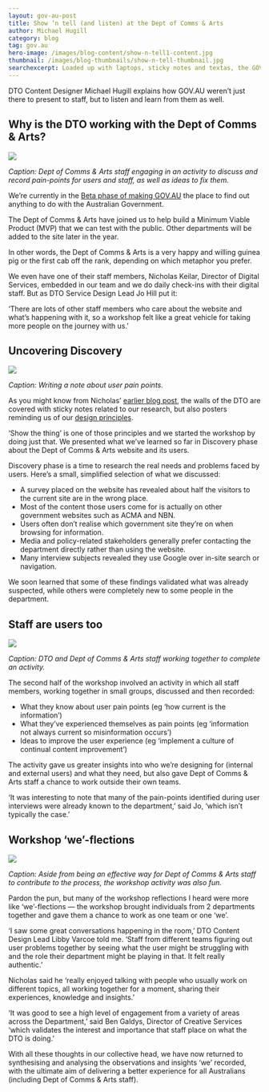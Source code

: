 ```yaml
---
layout: gov-au-post
title: Show ‘n tell (and listen) at the Dept of Comms & Arts
author: Michael Hugill
category: blog
tag: gov.au
hero-image: /images/blog-content/show-n-tell1-content.jpg
thumbnail: /images/blog-thumbnails/show-n-tell-thumbnail.jpg
searchexcerpt: Loaded up with laptops, sticky notes and textas, the GOV.AU team visited the Department of Communications and Arts (Dept of Comms & Arts) last week for a research workshop with their staff. 
---
```


DTO Content Designer Michael Hugill explains how GOV.AU weren’t just there to present to staff, but to listen and learn from them as well.

## Why is the DTO working with the Dept of Comms & Arts?

![]({{site.url}}{{page.hero-image}})

*Caption: Dept of Comms & Arts staff engaging in an activity to discuss and record pain-points for users and staff, as well as ideas to fix them.*

We’re currently in the [Beta phase of making GOV.AU](https://www.dto.gov.au/blog/govau-beta-now-underway/) the place to find out anything to do with the Australian Government. 

The Dept of Comms & Arts have joined us to help build a Minimum Viable Product (MVP) that we can test with the public. Other departments will be added to the site later in the year.

In other words, the Dept of Comms & Arts is a very happy and willing guinea pig or the first cab off the rank, depending on which metaphor you prefer. 

We even have one of their staff members, Nicholas Keilar, Director of Digital Services, embedded in our team and we do daily check-ins with their digital staff. But as DTO Service Design Lead Jo Hill put it:

‘There are lots of other staff members who care about the website and what’s happening with it, so a workshop felt like a great vehicle for taking more people on the journey with us.’

## Uncovering Discovery

![ ]({{site.url}}/images/blog-content/show-n-tell2-content.jpg)

*Caption: Writing a note about user pain points.*

As you might know from Nicholas’ [earlier blog post](https://www.dto.gov.au/blog/govau-stickynotes/), the walls of the DTO are covered with sticky notes related to our research, but also posters reminding us of our [design principles](https://www.dto.gov.au/standard/design-principles/). 

‘Show the thing’ is one of those principles and we started the workshop by doing just that. We presented what we’ve learned so far in Discovery phase about the Dept of Comms & Arts website and its users.

Discovery phase is a time to research the real needs and problems faced by users. Here’s a small, simplified selection of what we discussed: 

* A survey placed on the website has revealed about half the visitors to the current site are in the wrong place.
* Most of the content those users come for is actually on other government websites such as ACMA and NBN.
* Users often don’t realise which government site they’re on when browsing for information.
* Media and policy-related stakeholders generally prefer contacting the department directly rather than using the website. 
* Many interview subjects revealed they use Google over in-site search or navigation.

We soon learned that some of these findings validated what was already suspected, while others were completely new to some people in the department. 

## Staff are users too

![ ]({{site.url}}/images/blog-content/show-n-tell3-content.jpg)

*Caption: DTO and Dept of Comms & Arts staff working together to complete an activity.* 

The second half of the workshop involved an activity in which all staff members, working together in small groups, discussed and then recorded:

* What they know about user pain points (eg ‘how current is the information’)
* What they’ve experienced themselves as pain points (eg ‘information not always current so misinformation occurs’)
* Ideas to improve the user experience (eg ‘implement a culture of continual content improvement’)

The activity gave us greater insights into who we’re designing for (internal and external users) and what they need, but also gave Dept of Comms & Arts staff a chance to work outside their own teams. 

‘It was interesting to note that many of the pain-points identified during user interviews were already known to the department,’ said Jo, ‘which isn’t typically the case.’

## Workshop ‘we’-flections

![ ]({{site.url}}/images/blog-content/show-n-tell4-content.jpg)

*Caption: Aside from being an effective way for Dept of Comms & Arts staff to contribute to the process, the workshop activity was also fun.*

Pardon the pun, but many of the workshop reflections I heard were more like ‘we’-flections — the workshop brought individuals from 2 departments together and gave them a chance to work as one team or one ‘we’.

‘I saw some great conversations happening in the room,’ DTO Content Design Lead Libby Varcoe told me. ‘Staff from different teams figuring out user problems together by seeing what the user might be struggling with and the role their department might be playing in that. It felt really authentic.’ 

Nicholas said he ‘really enjoyed talking with people who usually work on different topics, all working together for a moment, sharing their experiences, knowledge and insights.’

‘It was good to see a high level of engagement from a variety of areas across the Department,’ said Ben Galdys, Director of Creative Services ‘which validates the interest and importance that staff place on what the DTO is doing.’

With all these thoughts in our collective head, we have now returned to synthesising and analysing the observations and insights ‘we’ recorded, with the ultimate aim of delivering a better experience for all Australians (including Dept of Comms & Arts staff).
